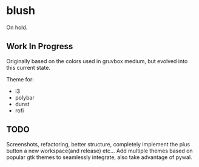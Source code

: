 # blush

On hold.

## Work In Progress

Originally based on the colors used in gruvbox medium, but evolved into this current state.

Theme for:

- i3
- polybar
- dunst
- rofi

## TODO

Screenshots, refactoring, better structure, completely implement the plus button a new workspace(and release) etc...
Add multiple themes based on popular gtk themes to seamlessly integrate, also take advantage of pywal.
